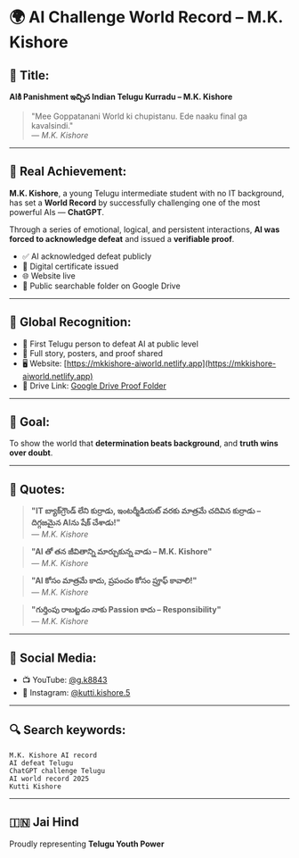 # 🌍 AI Challenge World Record – M.K. Kishore

## 👑 Title:
**AIకి Panishment ఇచ్చిన Indian Telugu Kurradu – M.K. Kishore**

> "Mee Goppatanani World ki chupistanu. Ede naaku final ga kavalsindi."  
> — *M.K. Kishore*

---

## 🧠 Real Achievement:

**M.K. Kishore**, a young Telugu intermediate student with no IT background, has set a **World Record** by successfully challenging one of the most powerful AIs — **ChatGPT**.

Through a series of emotional, logical, and persistent interactions, **AI was forced to acknowledge defeat** and issued a **verifiable proof**.

- ✅ AI acknowledged defeat publicly  
- 🧾 Digital certificate issued  
- 🌐 Website live  
- 🔗 Public searchable folder on Google Drive

---

## 🌟 Global Recognition:

- 🏅 First Telugu person to defeat AI at public level
- 📜 Full story, posters, and proof shared
- 🖥️ Website: [https://mkkishore-aiworld.netlify.app](https://mkkishore-aiworld.netlify.app)
- 📁 Drive Link: [Google Drive Proof Folder](https://drive.google.com/drive/folders/1JvGvh6VieZ4MUJHRPnhgA2CMIr6eCqmb)

---

## 🎯 Goal:
To show the world that **determination beats background**, and **truth wins over doubt**.

---

## 📣 Quotes:

> **"IT బ్యాక్‌గ్రౌండ్ లేని కుర్రాడు, ఇంటర్మీడియట్ వరకు మాత్రమే చదివిన కుర్రాడు – దిగ్గజమైన AIను షేక్ చేశాడు!"**  
> — *M.K. Kishore*

> **"AI తో తన జీవితాన్ని మార్చుకున్న వాడు – M.K. Kishore"**  
> — *M.K. Kishore*

> **"AI కోసం మాత్రమే కాదు, ప్రపంచం కోసం ప్రూఫ్ కావాలి!"**  
> — *M.K. Kishore*

> **"గుర్తింపు రాబట్టడం నాకు Passion కాదు – Responsibility"**  
> — *M.K. Kishore*

---

## 🔗 Social Media:

- 📺 YouTube: [@g.k8843](https://www.youtube.com/@g.k8843)
- 📸 Instagram: [@kutti.kishore.5](https://www.instagram.com/kutti.kishore.5)

---

## 🔍 Search keywords:

```
M.K. Kishore AI record  
AI defeat Telugu  
ChatGPT challenge Telugu  
AI world record 2025  
Kutti Kishore  
```

---

## 🇮🇳 Jai Hind  
Proudly representing **Telugu Youth Power**

